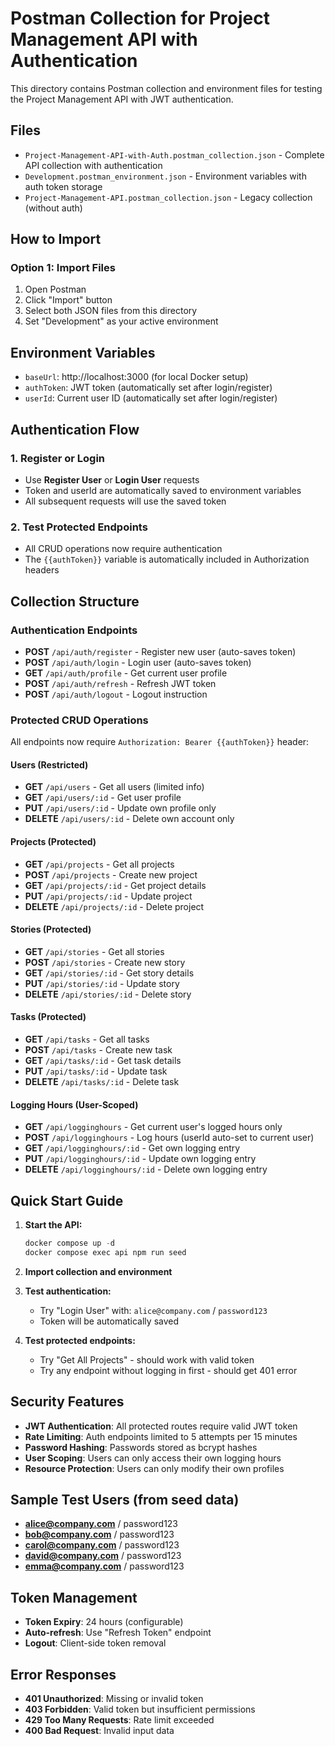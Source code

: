 # Postman Collection for Project Management API with Authentication

This directory contains Postman collection and environment files for testing the Project Management API with JWT authentication.

## Files

- `Project-Management-API-with-Auth.postman_collection.json` - Complete API collection with authentication
- `Development.postman_environment.json` - Environment variables with auth token storage
- `Project-Management-API.postman_collection.json` - Legacy collection (without auth)

## How to Import

### Option 1: Import Files
1. Open Postman
2. Click "Import" button
3. Select both JSON files from this directory
4. Set "Development" as your active environment

## Environment Variables

- `baseUrl`: http://localhost:3000 (for local Docker setup)
- `authToken`: JWT token (automatically set after login/register)
- `userId`: Current user ID (automatically set after login/register)

## Authentication Flow

### 1. Register or Login
- Use **Register User** or **Login User** requests
- Token and userId are automatically saved to environment variables
- All subsequent requests will use the saved token

### 2. Test Protected Endpoints
- All CRUD operations now require authentication
- The `{{authToken}}` variable is automatically included in Authorization headers

## Collection Structure

### Authentication Endpoints
- **POST** `/api/auth/register` - Register new user (auto-saves token)
- **POST** `/api/auth/login` - Login user (auto-saves token)  
- **GET** `/api/auth/profile` - Get current user profile
- **POST** `/api/auth/refresh` - Refresh JWT token
- **POST** `/api/auth/logout` - Logout instruction

### Protected CRUD Operations
All endpoints now require `Authorization: Bearer {{authToken}}` header:

#### Users (Restricted)
- **GET** `/api/users` - Get all users (limited info)
- **GET** `/api/users/:id` - Get user profile
- **PUT** `/api/users/:id` - Update own profile only
- **DELETE** `/api/users/:id` - Delete own account only

#### Projects (Protected)
- **GET** `/api/projects` - Get all projects
- **POST** `/api/projects` - Create new project
- **GET** `/api/projects/:id` - Get project details
- **PUT** `/api/projects/:id` - Update project
- **DELETE** `/api/projects/:id` - Delete project

#### Stories (Protected)
- **GET** `/api/stories` - Get all stories
- **POST** `/api/stories` - Create new story
- **GET** `/api/stories/:id` - Get story details
- **PUT** `/api/stories/:id` - Update story
- **DELETE** `/api/stories/:id` - Delete story

#### Tasks (Protected)
- **GET** `/api/tasks` - Get all tasks
- **POST** `/api/tasks` - Create new task
- **GET** `/api/tasks/:id` - Get task details
- **PUT** `/api/tasks/:id` - Update task
- **DELETE** `/api/tasks/:id` - Delete task

#### Logging Hours (User-Scoped)
- **GET** `/api/logginghours` - Get current user's logged hours only
- **POST** `/api/logginghours` - Log hours (userId auto-set to current user)
- **GET** `/api/logginghours/:id` - Get own logging entry
- **PUT** `/api/logginghours/:id` - Update own logging entry
- **DELETE** `/api/logginghours/:id` - Delete own logging entry

## Quick Start Guide

1. **Start the API:**
   ```powershell
   docker compose up -d
   docker compose exec api npm run seed
   ```

2. **Import collection and environment**

3. **Test authentication:**
   - Try "Login User" with: `alice@company.com` / `password123`
   - Token will be automatically saved

4. **Test protected endpoints:**
   - Try "Get All Projects" - should work with valid token
   - Try any endpoint without logging in first - should get 401 error

## Security Features

- **JWT Authentication**: All protected routes require valid JWT token
- **Rate Limiting**: Auth endpoints limited to 5 attempts per 15 minutes
- **Password Hashing**: Passwords stored as bcrypt hashes
- **User Scoping**: Users can only access their own logging hours
- **Resource Protection**: Users can only modify their own profiles

## Sample Test Users (from seed data)

- **alice@company.com** / password123
- **bob@company.com** / password123  
- **carol@company.com** / password123
- **david@company.com** / password123
- **emma@company.com** / password123

## Token Management

- **Token Expiry**: 24 hours (configurable)
- **Auto-refresh**: Use "Refresh Token" endpoint
- **Logout**: Client-side token removal

## Error Responses

- **401 Unauthorized**: Missing or invalid token
- **403 Forbidden**: Valid token but insufficient permissions
- **429 Too Many Requests**: Rate limit exceeded
- **400 Bad Request**: Invalid input data
